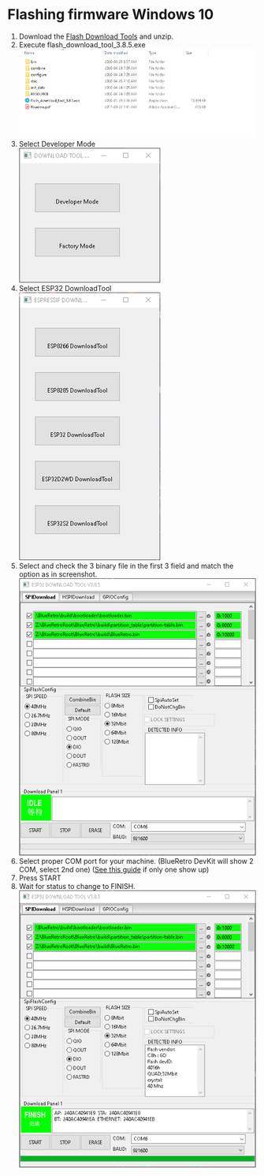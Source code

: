 # Flashing firmware Windows 10
1. Download the [Flash Download Tools](https://www.espressif.com/en/support/download/other-tools) and unzip.
2. Execute flash_download_tool_3.8.5.exe\
![](img/explorer_iaheNf1C24.png)
3. Select Developer Mode\
![](img/flash_download_tool_3.8.5_TlqnyxB9Ji.png)
4. Select ESP32 DownloadTool\
![](img/flash_download_tool_3.8.5_WXhPGbf8md.png)
5. Select and check the 3 binary file in the first 3 field and match the option as in screenshot.\
![](img/flash_download_tool_3.8.5_lBiiCrN3Gd.png)
6. Select proper COM port for your machine. (BlueRetro DevKit will show 2 COM, select 2nd one) ([See this guide](https://github.com/darthcloud/BlueRetro/wiki/Missing-2nd-COM-port-Win10-BlueRetro-DevKit-fix) if only one show up)
7. Press START
8. Wait for status to change to FINISH.\
![](img/flash_download_tool_3.8.5_BDyWW8n9Wb.png)